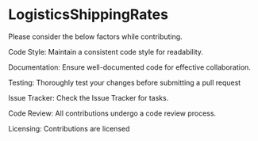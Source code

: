 # LogisticsShippingRates

Please consider the below factors while contributing.

Code Style:
Maintain a consistent code style for readability.

Documentation:
Ensure well-documented code for effective collaboration.

Testing:
Thoroughly test your changes before submitting a pull request

Issue Tracker:
Check the Issue Tracker for tasks.

Code Review:
All contributions undergo a code review process.

Licensing:
Contributions are licensed
